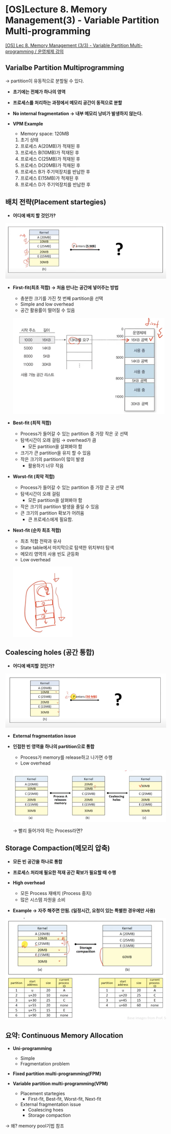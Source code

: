 # [OS]Lecture 8. Memory Management(3) -  Variable Partition Multi-programming

[[OS] Lec 8. Memory Management (3/3) - Variable Partition Multi-programming / 운영체제 강의](https://www.youtube.com/watch?v=o1TB9NWvG9w&list=PLBrGAFAIyf5rby7QylRc6JxU5lzQ9c4tN&index=26)

## Varialbe Partition Multiprogramming

→ partition이 유동적으로 분할될 수 있다.

- **초기에는 전체가 하나의 영역**

- **프로세스를 처리하는 과정에서 메모리 공간이 동적으로 분할**

- **No internal fragmentation → 내부 메모리 낭비가 발생하지 않는다.**

- **VPM Example**
    - Memory space: 120MB

    1. 초기 상태
    2. 프로세스 A(20MB)가 적재된 후
    3. 프로세스 B(10MB)가 적재된 후
    4. 프로세스 C(25MB)가 적재된 후
    5. 프로세스 D(20MB)가 적재된 후
    6. 프로세스 B가 주기억장치를 반납한 후
    7. 프로세스 E(15MB)가 적재된 후
    8. 프로세스 D가 주기억장치를 반납한 후

## 배치 전략(Placement startegies)

- **어디에 배치 할 것인가?**

![Untitled](%5BOS%5DLecture%208%20Memory%20Management(3)%20-%20Variable%20Part%20af7d8dc5a5044b079c96e9db82b8f9f7/Untitled.png)

- **First-fit(최초 적합) → 처음 만나는 공간에 넣어주는 방법**
    - 충분한 크기를 가진 첫 번째 partition을 선택
    - Simple and low overhead
    - 공간 활용률이 떨어질 수 있음

    ![Untitled](%5BOS%5DLecture%208%20Memory%20Management(3)%20-%20Variable%20Part%20af7d8dc5a5044b079c96e9db82b8f9f7/Untitled%201.png)

- **Best-fit (최적 적합)**
    - Process가 들어갈 수 있는 partition 중 가장 작은 곳 선택
    - 탐색시간이 오래 걸림 → overhead가 큼
        - 모든 partition을 살펴봐야 함
    - 크기가 큰 partition을 유지 할 수 있음
    - 작은 크기의 partition이 많이 발생
        - 활용하기 너무 작음

- **Worst-fit (최악 적합)**
    - Process가 들어갈 수 있는 partition 중 가장 큰 곳 선택
    - 탐색시간이 오래 걸림
        - 모든 partition을 살펴봐야 함
    - 작은 크기의 partition 발생을 줄일 수 있음
    - 큰 크기의 partition 확보가 어려움
        - 큰 프로세스에게 필요함.

- **Next-fit (순차 최초 적합)**
    - 최초 적합 전략과 유사
    - State table에서 마지막으로 탐색한 위치부터 탐색
    - 메모리 영역의 사용 빈도 균등화
    - Low overhead

    ![Untitled](%5BOS%5DLecture%208%20Memory%20Management(3)%20-%20Variable%20Part%20af7d8dc5a5044b079c96e9db82b8f9f7/Untitled%202.png)

## Coalescing holes (공간 통합)

- **어디에 배치할 것인가?**

![Untitled](%5BOS%5DLecture%208%20Memory%20Management(3)%20-%20Variable%20Part%20af7d8dc5a5044b079c96e9db82b8f9f7/Untitled%203.png)

- **External fragmentation issue**

- **인접한 빈 영역을 하나의 partition으로 통합**
    - Process가 memory를 release하고 나가면 수행
    - Low overhead

    ![Untitled](%5BOS%5DLecture%208%20Memory%20Management(3)%20-%20Variable%20Part%20af7d8dc5a5044b079c96e9db82b8f9f7/Untitled%204.png)

    → 빨리 들어가야 하는 Process라면?

## Storage Compaction(메모리 압축)

- **모든 빈 공간을 하나로 통합**

- **프로세스 처리에 필요한 적재 공간 확보가 필요할 때 수행**

- **High overhead**
    - 모든 Process 재배치 (Process 중지)
    - 많은 시스템 자원을 소비

- **Example → 자주 해주면 안됨. (일정시간, 요청이 있는 특별한 경우에만 사용)**

![Untitled](%5BOS%5DLecture%208%20Memory%20Management(3)%20-%20Variable%20Part%20af7d8dc5a5044b079c96e9db82b8f9f7/Untitled%205.png)

## 요약: Continuous Memory Allocation

- **Uni-programming**
    - Simple
    - Fragmentation problem

- **Fixed partition multi-programming(FPM)**

- **Variable partition multi-programming(VPM)**
    - Placement startegies
        - First-fit, Best-fit, Worst-fit, Next-fit
    - External fragmentation issue
        - Coalescing hoes
        - Storage compaction

→ 왜?  memory pool기법 참조